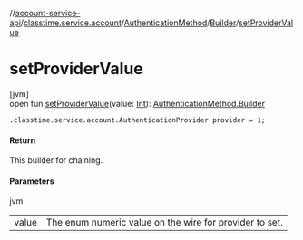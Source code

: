 //[account-service-api](../../../../index.md)/[classtime.service.account](../../index.md)/[AuthenticationMethod](../index.md)/[Builder](index.md)/[setProviderValue](set-provider-value.md)

# setProviderValue

[jvm]\
open fun [setProviderValue](set-provider-value.md)(value: [Int](https://kotlinlang.org/api/latest/jvm/stdlib/kotlin/-int/index.html)): [AuthenticationMethod.Builder](index.md)

`.classtime.service.account.AuthenticationProvider provider = 1;`

#### Return

This builder for chaining.

#### Parameters

jvm

| | |
|---|---|
| value | The enum numeric value on the wire for provider to set. |
